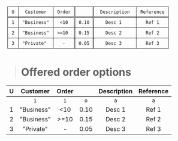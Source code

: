 ```text
┌───┬────────────┬───────╥──────╥───────────────┬───────────┐
│ U │  Customer  │ Order ║      ║  Description  │ Reference │
╞═══╪════════════╪═══════╬══════╬═══════════════╪═══════════╡
│ 1 │ "Business" │  <10  ║ 0.10 ║    Desc 1     │   Ref 1   │
├───┼────────────┼───────╫──────╫───────────────┼───────────┤
│ 2 │ "Business" │ >=10  ║ 0.15 ║    Desc 2     │   Ref 2   │
├───┼────────────┼───────╫──────╫───────────────┼───────────┤
│ 3 │ "Private"  │   -   ║ 0.05 ║    Desc 3     │   Ref 3   │
└───┴────────────┴───────╨──────╨───────────────┴───────────┘
```

> # Offered order options

| U |  Customer  | Order |      | Description | Reference |
|:-:|:----------:|:-----:|:----:|:-----------:|:---------:|
|   |    `i`     |  `i`  | `o`  |     `a`     |    `a`    |
| 1 | "Business" |  <10  | 0.10 |   Desc 1    |   Ref 1   |
| 2 | "Business" | >=10  | 0.15 |   Desc 2    |   Ref 2   |
| 3 | "Private"  |   -   | 0.05 |   Desc 3    |   Ref 3   |
